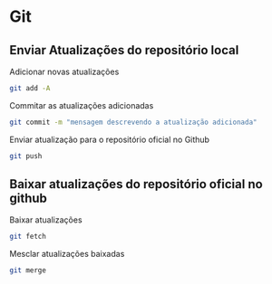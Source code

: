 # Git

## Enviar Atualizações do repositório local 

Adicionar novas atualizações

```bash
git add -A
```

Commitar as atualizações adicionadas

```bash
git commit -m "mensagem descrevendo a atualização adicionada"
```

Enviar atualização para o repositório oficial no Github

```bash
git push
```

## Baixar atualizações do repositório oficial no github

Baixar atualizações

```bash
git fetch
```

Mesclar atualizações baixadas

```bash
git merge
```